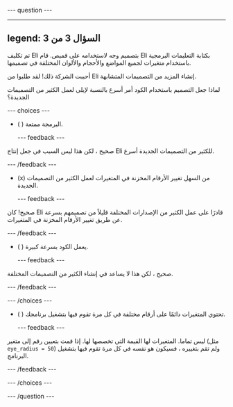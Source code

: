 
--- question ---

---
legend: السؤال 3 من 3
---

تم تكليف Eli بتصميم وجه لاستخدامه على قميص. قام Eli بكتابة التعليمات البرمجية باستخدام متغيرات لجميع المواضع والأحجام والألوان المختلفة في تصميمها.

أحببت الشركة ذلك! لقد طلبوا من Eli إنشاء المزيد من التصميمات المتشابهة.

لماذا جعل التصميم باستخدام الكود أمر أسرع بالنسبة لإيلي لعمل الكثير من التصميمات الجديدة؟

--- choices ---

- ( ) البرمجة ممتعة.

  --- feedback ---

صحيح ، لكن هذا ليس السبب في جعل إنتاج Eli للكثير من التصميمات الجديدة أسرع.

  --- /feedback ---

- (x) من السهل تغيير الأرقام المخزنة في المتغيرات لعمل الكثير من التصميمات الجديدة.

  --- feedback ---

صحيح! كان Eli قادرًا على عمل الكثير من الإصدارات المختلفة قليلاً من تصميمهم بسرعة عن طريق تغيير الأرقام المخزنة في المتغيرات.

  --- /feedback ---

- ( ) يعمل الكود بسرعة كبيرة.

  --- feedback ---

صحيح ، لكن هذا لا يساعد في إنشاء الكثير من التصميمات المختلفة.

  --- /feedback ---

--- /choices ---

- ( ) تحتوي المتغيرات دائمًا على أرقام مختلفة في كل مرة تقوم فيها بتشغيل برنامجك.

  --- feedback ---

ليس تماما. المتغيرات لها القيمة التي تخصصها لها. إذا قمت بتعيين رقم إلى متغير (مثل `eye_radius = 50`) ولم تقم بتغييره ، فسيكون هو نفسه في كل مرة تقوم فيها بتشغيل البرنامج.

  --- /feedback ---

--- /choices ---

--- /question ---

